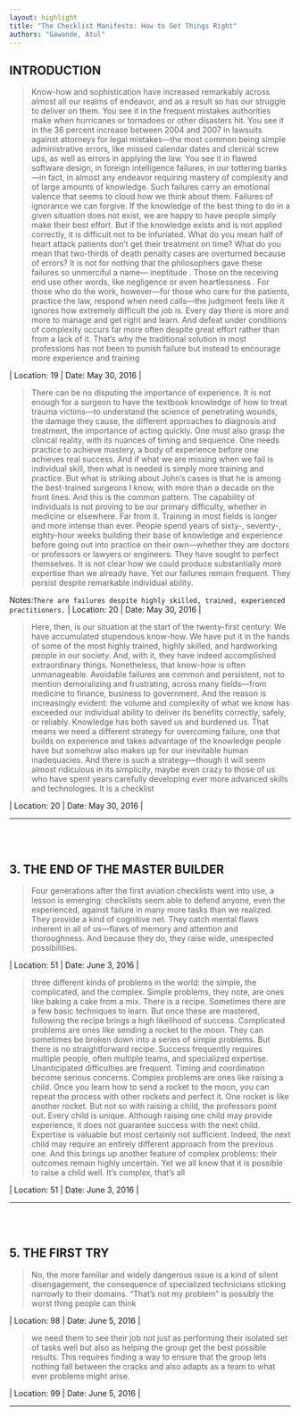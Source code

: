 ```yaml
---
layout: highlight
title: "The Checklist Manifesto: How to Get Things Right"
authors: "Gawande, Atul"
---
```



## INTRODUCTION

 > Know-how and sophistication have increased remarkably across almost all our realms of endeavor, and as a result so has our struggle to deliver on them. You see it in the frequent mistakes authorities make when hurricanes or tornadoes or other disasters hit. You see it in the 36 percent increase between 2004 and 2007 in lawsuits against attorneys for legal mistakes—the most common being simple administrative errors, like missed calendar dates and clerical screw ups, as well as errors in applying the law. You see it in flawed software design, in foreign intelligence failures, in our tottering banks—in fact, in almost any endeavor requiring mastery of complexity and of large amounts of knowledge. Such failures carry an emotional valence that seems to cloud how we think about them. Failures of ignorance we can forgive. If the knowledge of the best thing to do in a given situation does not exist, we are happy to have people simply make their best effort. But if the knowledge exists and is not applied correctly, it is difficult not to be infuriated. What do you mean half of heart attack patients don’t get their treatment on time? What do you mean that two-thirds of death penalty cases are overturned because of errors? It is not for nothing that the philosophers gave these failures so unmerciful a name— ineptitude . Those on the receiving end use other words, like negligence or even heartlessness . For those who do the work, however—for those who care for the patients, practice the law, respond when need calls—the judgment feels like it ignores how extremely difficult the job is. Every day there is more and more to manage and get right and learn. And defeat under conditions of complexity occurs far more often despite great effort rather than from a lack of it. That’s why the traditional solution in most professions has not been to punish failure but instead to encourage more experience and training

| Location: 19 | 
 Date: May 30, 2016 |
<br>

 > There can be no disputing the importance of experience. It is not enough for a surgeon to have the textbook knowledge of how to treat trauma victims—to understand the science of penetrating wounds, the damage they cause, the different approaches to diagnosis and treatment, the importance of acting quickly. One must also grasp the clinical reality, with its nuances of timing and sequence. One needs practice to achieve mastery, a body of experience before one achieves real success. And if what we are missing when we fail is individual skill, then what is needed is simply more training and practice. But what is striking about John’s cases is that he is among the best-trained surgeons I know, with more than a decade on the front lines. And this is the common pattern. The capability of individuals is not proving to be our primary difficulty, whether in medicine or elsewhere. Far from it. Training in most fields is longer and more intense than ever. People spend years of sixty-, seventy-, eighty-hour weeks building their base of knowledge and experience before going out into practice on their own—whether they are doctors or professors or lawyers or engineers. They have sought to perfect themselves. It is not clear how we could produce substantially more expertise than we already have. Yet our failures remain frequent. They persist despite remarkable individual ability.


Notes:`There are failures despite highly skilled, trained, experienced practitioners.`
| Location: 20 | 
 Date: May 30, 2016 |
<br>

 > Here, then, is our situation at the start of the twenty-first century: We have accumulated stupendous know-how. We have put it in the hands of some of the most highly trained, highly skilled, and hardworking people in our society. And, with it, they have indeed accomplished extraordinary things. Nonetheless, that know-how is often unmanageable. Avoidable failures are common and persistent, not to mention demoralizing and frustrating, across many fields—from medicine to finance, business to government. And the reason is increasingly evident: the volume and complexity of what we know has exceeded our individual ability to deliver its benefits correctly, safely, or reliably. Knowledge has both saved us and burdened us. That means we need a different strategy for overcoming failure, one that builds on experience and takes advantage of the knowledge people have but somehow also makes up for our inevitable human inadequacies. And there is such a strategy—though it will seem almost ridiculous in its simplicity, maybe even crazy to those of us who have spent years carefully developing ever more advanced skills and technologies. It is a checklist

| Location: 20 | 
 Date: May 30, 2016 |
<br>

----------
<br><br>

## 3. THE END OF THE MASTER BUILDER

 > Four generations after the first aviation checklists went into use, a lesson is emerging: checklists seem able to defend anyone, even the experienced, against failure in many more tasks than we realized. They provide a kind of cognitive net. They catch mental flaws inherent in all of us—flaws of memory and attention and thoroughness. And because they do, they raise wide, unexpected possibilities.

| Location: 51 | 
 Date: June 3, 2016 |
<br>

 > three different kinds of problems in the world: the simple, the complicated, and the complex. Simple problems, they note, are ones like baking a cake from a mix. There is a recipe. Sometimes there are a few basic techniques to learn. But once these are mastered, following the recipe brings a high likelihood of success. Complicated problems are ones like sending a rocket to the moon. They can sometimes be broken down into a series of simple problems. But there is no straightforward recipe. Success frequently requires multiple people, often multiple teams, and specialized expertise. Unanticipated difficulties are frequent. Timing and coordination become serious concerns. Complex problems are ones like raising a child. Once you learn how to send a rocket to the moon, you can repeat the process with other rockets and perfect it. One rocket is like another rocket. But not so with raising a child, the professors point out. Every child is unique. Although raising one child may provide experience, it does not guarantee success with the next child. Expertise is valuable but most certainly not sufficient. Indeed, the next child may require an entirely different approach from the previous one. And this brings up another feature of complex problems: their outcomes remain highly uncertain. Yet we all know that it is possible to raise a child well. It’s complex, that’s all

| Location: 51 | 
 Date: June 3, 2016 |
<br>

----------
<br><br>

## 5. THE FIRST TRY

 > No, the more familiar and widely dangerous issue is a kind of silent disengagement, the consequence of specialized technicians sticking narrowly to their domains. “That’s not my problem” is possibly the worst thing people can think

| Location: 98 | 
 Date: June 5, 2016 |
<br>

 > we need them to see their job not just as performing their isolated set of tasks well but also as helping the group get the best possible results. This requires finding a way to ensure that the group lets nothing fall between the cracks and also adapts as a team to what ever problems might arise.

| Location: 99 | 
 Date: June 5, 2016 |
<br>

----------
<br><br>
